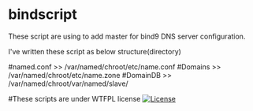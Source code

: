 # bindscript
These script are using to add master for bind9 DNS server configuration.

I've written these script as below structure(directory)

#named.conf >> /var/named/chroot/etc/name.conf
#Domains    >> /var/named/chroot/etc/name.zone
#DomainDB   >> /var/named/chroot/var/named/slave/<domainName>

#These scripts are under WTFPL license
[![License](http://www.wtfpl.net/wp-content/uploads/2012/12/wtfpl-badge-4.png)](http://www.wtfpl.net/)
